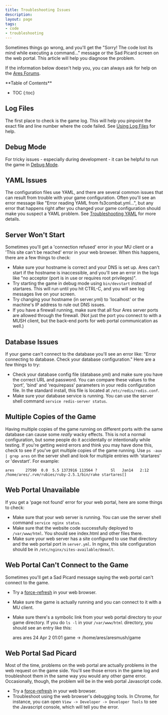 ```yaml
---
title: Troubleshooting Issues
description:
layout: page
tags: 
- code
- troubleshooting
---
```


Sometimes things go wrong, and you'll get the "Sorry! The code lost its mind while executing a command..." message or the Sad Picard screen on the web portal.  This article will help you diagnose the problem.

If the information below doesn't help you, you can always ask for help on the [Ares Forums](/feedback.html).

<div id="inline_toc" markdown="1">
**Table of Contents**

* TOC
{:toc}
</div>

## Log Files

The first place to check is the game log.  This will help you pinpoint the exact file and line number where the code failed.  See [Using Log Files](/tutorials/code/logs.html) for help.

## Debug Mode

For tricky issues - especially during development - it can be helpful to run the game in [Debug Mode](/tutorials/code/debug-mode.html).

## YAML Issues

The configuration files use YAML, and there are several common issues that can result from trouble with your game configuration.  Often you'll see an error message like "Error reading YAML from fs3combat.yml...", but any error that happens right after you changed your game configuration should make you suspect a YAML problem.  See [Troubleshooting YAML](/tutorials/code/troubleshooting-yaml.html) for more details.

## Server Won't Start

Sometimes you'll get a 'connection refused' error in your MU client or a 'This site can't be reached' error in your web browser.  When this happens, there are a few things to check:

* Make sure your hostname is correct and your DNS is set up.  Ares can't start if the hostname is inaccessible, and you'll see an error in the logs like "no acceptor (port is in use or requires root privileges)".
* Try starting the game in debug mode using `bin/devstart` instead of startares.  This will run until you hit CTRL-C, and you will see log messages live on your screen.
* Try changing your hostname (in server.yml) to 'localhost' or the machine's IP address to rule out DNS issues.
* If you have a firewall running, make sure that all four Ares server ports are allowed through the firewall.  (Not just the port you connect to with a MUSH client, but the back-end ports for web portal communication as well.)

## Database Issues

If your game can't connect to the database you'll see an error like:  "Error connecting to database. Check your database configuration."   Here are a few things to try:

* Check your database config file (database.yml) and make sure you have the correct URL and password.  You can compare these values to the 'port', 'bind' and 'requirepass' parameters in your redis configuration file.   In the standard install, this file is located at `/etc/redis/redis.conf`.
* Make sure your database service is running.  You can use the server shell command `service redis-server status`.

## Multiple Copies of the Game

Having multiple copies of the game running on different ports with the same database can cause some *really* wacky effects.  This is not a normal configuration, but some people do it accidentally or intentionally while testing.  If you're getting weird errors and think you may have done this, check to see if you've got multiple copies of the game running.  Use `ps -aux | grep ares` on the server shell and look for multiple entries with 'startares' or 'devstart'.  For example:

    ares     27590  0.0  5.5 1373916 113564 ?      Sl   Jan14   2:12 /home/ares/.rvm/rubies/ruby-2.5.1/bin/rake startares[]

## Web Portal Unavailable

If you get a 'page not found' error for your web portal, here are some things to check:

* Make sure that your web server is running.  You can use the server shell command `service nginx status`.
* Make sure that the website code successfully deployed to `/var/www/html`.  You should see index.html and other files there.
* Make sure your web server has a site configured to use that directory and the web portal port in `server.yml`.  In nginx, this site configuration should be in `/etc/nginx/sites-available/deault`.

## Web Portal Can't Connect to the Game

Sometimes you'll get a Sad Picard message saying the web portal can't connect to the game.  

* Try a [force-refresh](https://en.wikipedia.org/wiki/Wikipedia:Bypass_your_cache) in your web browser.  
* Make sure the game is actually running and you can connect to it with a MU client.
* Make sure there's a symbolic link from your web portal directory to your game directory.  If you do `ls -l` in your `/var/www/html` directory, you should see an entry like this: 

    ares ares   24 Apr  2 01:01 game -> /home/ares/aresmush/game

## Web Portal Sad Picard

Most of the time, problems on the web portal are actually problems in the web request on the game side.  You'll see those errors in the game log and troubleshoot them in the same way you would any other game error.   Occasionally, though, the problem will be in the web portal Javascript code.  

* Try a [force-refresh](https://en.wikipedia.org/wiki/Wikipedia:Bypass_your_cache) in your web browser.  
* Troubleshoot using the web browser's debugging tools.  In Chrome, for instance, you can open `View -> Developer -> Developer Tools` to see the Javascript console, which will tell you the error.
